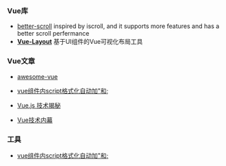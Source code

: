 ### Vue库

* [better-scroll](https://github.com/ustbhuangyi/better-scroll) inspired by iscroll, and it supports more features and has a better scroll perfermance
* [**Vue-Layout**](https://github.com/jaweii/Vue-Layout) 基于UI组件的Vue可视化布局工具

### Vue文章

* [awesome-vue](https://github.com/vuejs/awesome-vue)

* [vue组件内script格式化自动加"和;](https://github.com/vuejs/vetur/issues/483)

* [Vue.js 技术揭秘](https://ustbhuangyi.github.io/vue-analysis/)

* [Vue技术内幕](http://hcysun.me/vue-design/)

### 工具

* [vue组件内script格式化自动加"和;](https://github.com/vuejs/vetur/issues/483)



